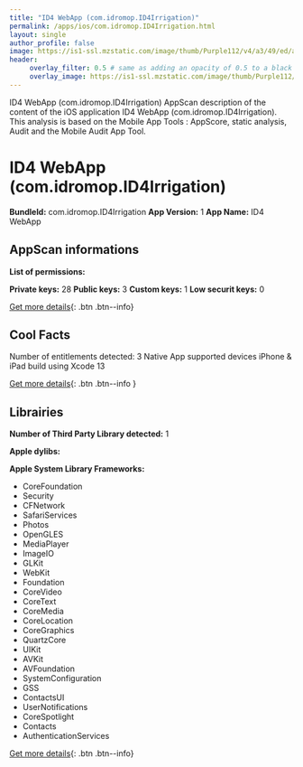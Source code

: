 ```yaml
---
title: "ID4 WebApp (com.idromop.ID4Irrigation)"
permalink: /apps/ios/com.idromop.ID4Irrigation.html
layout: single
author_profile: false
image: https://is1-ssl.mzstatic.com/image/thumb/Purple112/v4/a3/49/ed/a349edaa-de47-ee26-8685-a978700a4c58/AppIcon-1x_U007emarketing-0-7-85-220.png/512x512bb.jpg
header: 
     overlay_filter: 0.5 # same as adding an opacity of 0.5 to a black background
     overlay_image: https://is1-ssl.mzstatic.com/image/thumb/Purple112/v4/a3/49/ed/a349edaa-de47-ee26-8685-a978700a4c58/AppIcon-1x_U007emarketing-0-7-85-220.png/512x512bb.jpg
---
```

ID4 WebApp (com.idromop.ID4Irrigation) AppScan description of the content of the iOS application ID4 WebApp (com.idromop.ID4Irrigation). This analysis is based on the Mobile App Tools : AppScore, static analysis, Audit and the Mobile Audit App Tool.

# ID4 WebApp (com.idromop.ID4Irrigation)

**BundleId:** com.idromop.ID4Irrigation
**App Version:** 1
**App Name:** ID4 WebApp


## AppScan informations 

**List of permissions:** 
  
  
**Private keys:** 28
**Public keys:** 3
**Custom keys:** 1
**Low securit keys:** 0
  
[Get more details](/pricing.html){: .btn .btn--info}

## Cool Facts

Number of entitlements detected: 3
Native App
supported devices iPhone & iPad
build using Xcode 13
  
[Get more details](/pricing.html){: .btn .btn--info }

## Librairies 
**Number of Third Party Library detected:** 1


**Apple dylibs:**


**Apple System Library Frameworks:**
- CoreFoundation
- Security
- CFNetwork
- SafariServices
- Photos
- OpenGLES
- MediaPlayer
- ImageIO
- GLKit
- WebKit
- Foundation
- CoreVideo
- CoreText
- CoreMedia
- CoreLocation
- CoreGraphics
- QuartzCore
- UIKit
- AVKit
- AVFoundation
- SystemConfiguration
- GSS
- ContactsUI
- UserNotifications
- CoreSpotlight
- Contacts
- AuthenticationServices


  
[Get more details](/pricing.html){: .btn .btn--info}

